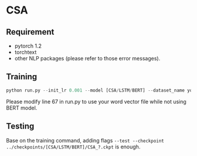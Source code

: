 # CSA

## Requirement

* pytorch 1.2
* torchtext
* other NLP packages (please refer to those error messages).

## Training
```python
python run.py --init_lr 0.001 --model [CSA/LSTM/BERT] --dataset_name your_dataset_name --dataset_dir your_dataset_directory 
```

Please modify line 67 in run.py to use your word vector file while not using BERT model.

## Testing

Base on the training command, adding flags `--test --checkpoint ../checkpoints/[CSA/LSTM/BERT]/CSA_?.ckpt` is enough.

